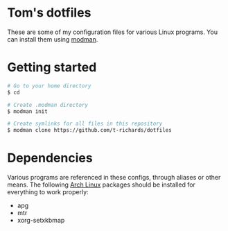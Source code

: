 # Tom's dotfiles
These are some of my configuration files for various Linux programs.
You can install them using [modman][1].

# Getting started

```bash
# Go to your home directory
$ cd

# Create .modman directory
$ modman init

# Create symlinks for all files in this repository
$ modman clone https://github.com/t-richards/dotfiles
```

# Dependencies
Various programs are referenced in these configs, through aliases or other
means. The following [Arch Linux][2] packages should be installed for
everything to work properly:

 * apg
 * mtr
 * xorg-setxkbmap

[1]: https://github.com/colinmollenhour/modman
[2]: https://www.archlinux.org/
